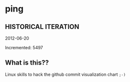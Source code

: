 # ping

## HISTORICAL ITERATION
2012-06-20

Incremented: 5497

## What is this?? 
Linux skills to hack the github commit visualization chart `;-)`
